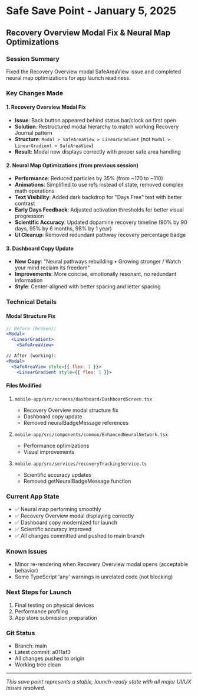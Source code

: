 # Safe Save Point - January 5, 2025
## Recovery Overview Modal Fix & Neural Map Optimizations

### Session Summary
Fixed the Recovery Overview modal SafeAreaView issue and completed neural map optimizations for app launch readiness.

### Key Changes Made

#### 1. Recovery Overview Modal Fix
- **Issue**: Back button appeared behind status bar/clock on first open
- **Solution**: Restructured modal hierarchy to match working Recovery Journal pattern
- **Structure**: `Modal > SafeAreaView > LinearGradient` (not `Modal > LinearGradient > SafeAreaView`)
- **Result**: Modal now displays correctly with proper safe area handling

#### 2. Neural Map Optimizations (from previous session)
- **Performance**: Reduced particles by 35% (from ~170 to ~110)
- **Animations**: Simplified to use refs instead of state, removed complex math operations
- **Text Visibility**: Added dark backdrop for "Days Free" text with better contrast
- **Early Days Feedback**: Adjusted activation thresholds for better visual progression
- **Scientific Accuracy**: Updated dopamine recovery timeline (90% by 90 days, 95% by 6 months, 98% by 1 year)
- **UI Cleanup**: Removed redundant pathway recovery percentage badge

#### 3. Dashboard Copy Update
- **New Copy**: "Neural pathways rebuilding • Growing stronger / Watch your mind reclaim its freedom"
- **Improvements**: More concise, emotionally resonant, no redundant information
- **Style**: Center-aligned with better spacing and letter spacing

### Technical Details

#### Modal Structure Fix
```jsx
// Before (broken):
<Modal>
  <LinearGradient>
    <SafeAreaView>

// After (working):
<Modal>
  <SafeAreaView style={{ flex: 1 }}>
    <LinearGradient style={{ flex: 1 }}>
```

#### Files Modified
1. `mobile-app/src/screens/dashboard/DashboardScreen.tsx`
   - Recovery Overview modal structure fix
   - Dashboard copy update
   - Removed neuralBadgeMessage references

2. `mobile-app/src/components/common/EnhancedNeuralNetwork.tsx`
   - Performance optimizations
   - Visual improvements

3. `mobile-app/src/services/recoveryTrackingService.ts`
   - Scientific accuracy updates
   - Removed getNeuralBadgeMessage function

### Current App State
- ✅ Neural map performing smoothly
- ✅ Recovery Overview modal displaying correctly
- ✅ Dashboard copy modernized for launch
- ✅ Scientific accuracy improved
- ✅ All changes committed and pushed to main branch

### Known Issues
- Minor re-rendering when Recovery Overview modal opens (acceptable behavior)
- Some TypeScript 'any' warnings in unrelated code (not blocking)

### Next Steps for Launch
1. Final testing on physical devices
2. Performance profiling
3. App store submission preparation

### Git Status
- Branch: main
- Latest commit: a011af3
- All changes pushed to origin
- Working tree clean

---
*This save point represents a stable, launch-ready state with all major UI/UX issues resolved.* 